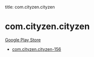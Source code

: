 title: com.cityzen.cityzen
# com.cityzen.cityzen


[Google Play Store](https://play.google.com/store/apps/details?id=com.cityzen.cityzen)


* [com.cityzen.cityzen-156](./com.cityzen.cityzen-156/)
